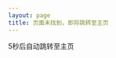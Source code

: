```yaml
---
layout: page
title: 页面未找到，即将跳转至主页
---
```


<span id="jumpTo">5</span>秒后自动跳转至主页
<script type="text/javascript">
    funJump(5,'https://wuko.top/');
    function funJump(secs,surl){
        var jumpTo=document.getElementById('jumpTo');
        jumpTo.innerHTML=secs;
        if(--secs>0){
            setTimeout(function(){ funJump(secs,surl)},1000);
            // setTimeout("funJump("+secs+",'"+surl+"')",1000);   

        }else{
            location.href=surl;
        }

    }
</script> 
<script src="
https://volunteer.cdn-go.cn/404/latest/404.js
"></script>

